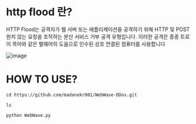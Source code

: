 # http flood 란?

HTTP Flood는 공격자가 웹 서버 또는 애플리케이션을 공격하기 위해 HTTP 및 POST 원치 않는 요청을 조작하는 분산 서비스 거부 공격 유형입니다. 이러한 공격은 종종 트로이 목마와 같은 맬웨어의 도움으로 인수된 상호 연결된 컴퓨터를 사용합니다

![image](https://github.com/user-attachments/assets/c3a37c36-ba71-4d75-8547-4579e126ac10)

# HOW TO USE?
```
cd https://github.com/madanokr001/WebWave-DDos.git
```
```
ls
```
```
python WebWave.py
```
